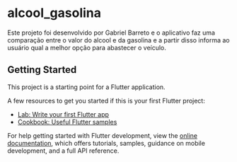 # alcool_gasolina

Este projeto foi desenvolvido por Gabriel Barreto e o aplicativo faz uma comparação entre o valor do alcool e da gasolina e a partir disso informa ao usuário qual a melhor opção para abastecer o veículo.

## Getting Started

This project is a starting point for a Flutter application.

A few resources to get you started if this is your first Flutter project:

- [Lab: Write your first Flutter app](https://docs.flutter.dev/get-started/codelab)
- [Cookbook: Useful Flutter samples](https://docs.flutter.dev/cookbook)

For help getting started with Flutter development, view the
[online documentation](https://docs.flutter.dev/), which offers tutorials,
samples, guidance on mobile development, and a full API reference.
